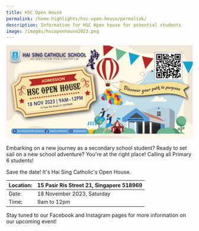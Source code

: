 ```yaml
---
title: HSC Open House
permalink: /home-highlights/hsc-open-house/permalink/
description: Information for HSC Hpen house for potential students
image: /images/hscopenhouse2023.png
---
```

![HSC Open House 2023](/images/hscopenhouse2023.png)

Embarking on a new journey as a secondary school student? Ready to set sail on a new school adventure? You're at the right place! Calling all Primary 6 students! 

Save the date! It's Hai Sing Catholic's Open House. 

| Location: | 15 Pasir Ris Street 21, Singapore 518969|
| -------- | -------- |
| Date:      | 18 November 2023, Saturday  |
| Time:      | 9am to 12pm |

Stay tuned to our Facebook and Instagram pages for more information on our upcoming event!